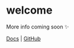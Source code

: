 # welcome

More info coming soon ✨

[Docs](https://docs.puma.network/) | [GitHub](https://github.com/puma-network)
